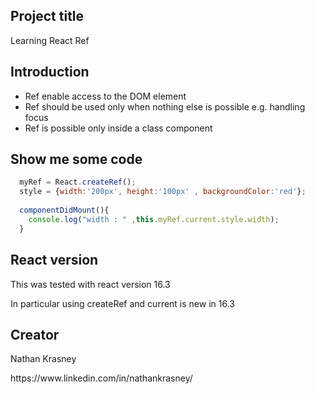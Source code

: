   <h2>Project title</h2>
    Learning React Ref 
  
  <h2>Introduction</h2>
    <ul>
      <li>Ref enable access to the DOM element</li>
      <li>Ref should be used only when nothing else is possible e.g. handling focus</li>
      <li>Ref is possible only inside a class component</li>
    </ul>

   
  
  <h2>Show me some code</h2>

```javascript
  myRef = React.createRef();
  style = {width:'200px', height:'100px' , backgroundColor:'red'};
 
  componentDidMount(){
    console.log("width : " ,this.myRef.current.style.width);
  }
```
  
  
  <h2>React version</h2>
    <p>This was tested with react version 16.3</p>
    <p>In particular using createRef and current is new in 16.3</p>
  
  <h2>Creator</h2>
  <p>Nathan Krasney</p>
  <p>https://www.linkedin.com/in/nathankrasney/</p>
  
